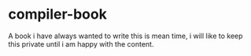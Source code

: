 compiler-book
=============

A book i have always wanted to write this is mean time, i will like to keep this private until i am happy with the content.
